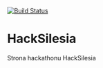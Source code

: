 [![Build Status](https://travis-ci.org/hackerspace-silesia/HackSilesia.svg?branch=master)](https://travis-ci.org/hackerspace-silesia/HackSilesia)

HackSilesia
===========


Strona hackathonu HackSilesia 

